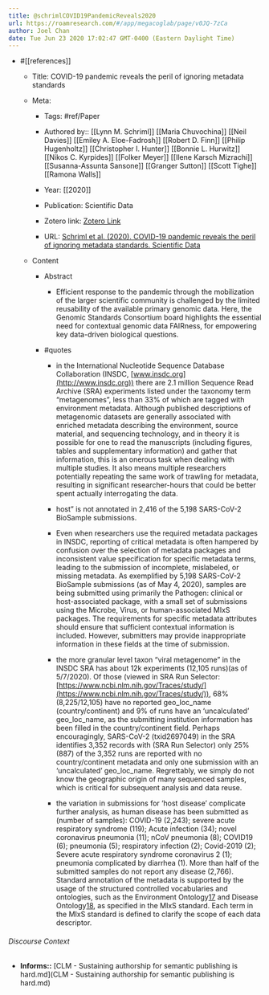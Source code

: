 ```yaml
---
title: @schrimlCOVID19PandemicReveals2020
url: https://roamresearch.com/#/app/megacoglab/page/v0JQ-7zCa
author: Joel Chan
date: Tue Jun 23 2020 17:02:47 GMT-0400 (Eastern Daylight Time)
---
```


- #[[references]]

    - Title: COVID-19 pandemic reveals the peril of ignoring metadata standards

    - Meta:

        - Tags: #ref/Paper

        - Authored by:: [[Lynn M. Schriml]] [[Maria Chuvochina]] [[Neil Davies]] [[Emiley A. Eloe-Fadrosh]] [[Robert D. Finn]] [[Philip Hugenholtz]] [[Christopher I. Hunter]] [[Bonnie L. Hurwitz]] [[Nikos C. Kyrpides]] [[Folker Meyer]] [[Ilene Karsch Mizrachi]] [[Susanna-Assunta Sansone]] [[Granger Sutton]] [[Scott Tighe]] [[Ramona Walls]]

        - Year: [[2020]]

        - Publication: Scientific Data

        - Zotero link: [Zotero Link](zotero://select/items/1_EDJNCZPG)

        - URL: [Schriml et al. (2020). COVID-19 pandemic reveals the peril of ignoring metadata standards. Scientific Data](https://www.nature.com/articles/s41597-020-0524-5)

    - Content

        - Abstract

            - Efficient response to the pandemic through the mobilization of the larger scientific community is challenged by the limited reusability of the available primary genomic data. Here, the Genomic Standards Consortium board highlights the essential need for contextual genomic data FAIRness, for empowering key data-driven biological questions.

        - #quotes

            - in the International Nucleotide Sequence Database Collaboration (INSDC, [www.insdc.org](http://www.insdc.org)) there are 2.1 million Sequence Read Archive (SRA) experiments listed under the taxonomy term “metagenomes”, less than 33% of which are tagged with environment metadata. Although published descriptions of metagenomic datasets are generally associated with enriched metadata describing the environment, source material, and sequencing technology, and in theory it is possible for one to read the manuscripts (including figures, tables and supplementary information) and gather that information, this is an onerous task when dealing with multiple studies. It also means multiple researchers potentially repeating the same work of trawling for metadata, resulting in significant researcher-hours that could be better spent actually interrogating the data.

            - host” is not annotated in 2,416 of the 5,198 SARS-CoV-2 BioSample submissions.

            - Even when researchers use the required metadata packages in INSDC, reporting of critical metadata is often hampered by confusion over the selection of metadata packages and inconsistent value specification for specific metadata terms, leading to the submission of incomplete, mislabeled, or missing metadata. As exemplified by 5,198 SARS-CoV-2 BioSample submissions (as of May 4, 2020), samples are being submitted using primarily the Pathogen: clinical or host-associated package, with a small set of submissions using the Microbe, Virus, or human-associated MIxS packages. The requirements for specific metadata attributes should ensure that sufficient contextual information is included. However, submitters may provide inappropriate information in these fields at the time of submission.

            - the more granular level taxon “viral metagenome” in the INSDC SRA has about 12k experiments (12,105 runs)(as of 5/7/2020). Of those (viewed in SRA Run Selector: [https://www.ncbi.nlm.nih.gov/Traces/study/](https://www.ncbi.nlm.nih.gov/Traces/study/)), 68% (8,225/12,105) have no reported geo\_loc\_name (country/continent) and 9% of runs have an ‘uncalculated’ geo\_loc\_name, as the submitting institution information has been filled in the country/continent field. Perhaps encouragingly, SARS-CoV-2 (txid2697049) in the SRA identifies 3,352 records with (SRA Run Selector) only 25% (887) of the 3,352 runs are reported with no country/continent metadata and only one submission with an ‘uncalculated’ geo\_loc\_name. Regrettably, we simply do not know the geographic origin of many sequenced samples, which is critical for subsequent analysis and data reuse.

            - the variation in submissions for ‘host disease’ complicate further analysis, as human disease has been submitted as (number of samples): COVID-19 (2,243); severe acute respiratory syndrome (119); Acute infection (34); novel coronavirus pneumonia (11); nCoV pneumonia (8); COVID19 (6); pneumonia (5); respiratory infection (2); Covid-2019 (2); Severe acute respiratory syndrome coronavirus 2 (1); pneumonia complicated by diarrhea (1). More than half of the submitted samples do not report any disease (2,766). Standard annotation of the metadata is supported by the usage of the structured controlled vocabularies and ontologies, such as the Environment Ontology[17](/articles/s41597-020-0524-5#ref-CR17 "Buttigieg, P. L. et al. The environment ontology in 2016: bridging domains with increased scope, semantic density, and interoperation. J. Biomed. Semantics 7, 57 (2016).") and Disease Ontology[18](/articles/s41597-020-0524-5#ref-CR18 "Schriml, L. M. et al. Human Disease Ontology 2018 update: classification, content and workflow expansion. Nucleic Acids Res. 47, D955–D962 (2018)."), as specified in the MIxS standard. Each term in the MIxS standard is defined to clarify the scope of each data descriptor.

###### Discourse Context

- **Informs::** [CLM - Sustaining authorship for semantic publishing is hard.md](CLM - Sustaining authorship for semantic publishing is hard.md)

